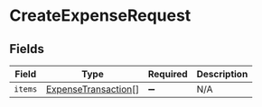 # CreateExpenseRequest


## Fields

| Field                                                             | Type                                                              | Required                                                          | Description                                                       |
| ----------------------------------------------------------------- | ----------------------------------------------------------------- | ----------------------------------------------------------------- | ----------------------------------------------------------------- |
| `items`                                                           | [ExpenseTransaction](../../models/shared/expensetransaction.md)[] | :heavy_minus_sign:                                                | N/A                                                               |